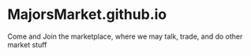 # MajorsMarket.github.io
Come and Join the marketplace, where we may talk, trade, and do other market stuff
